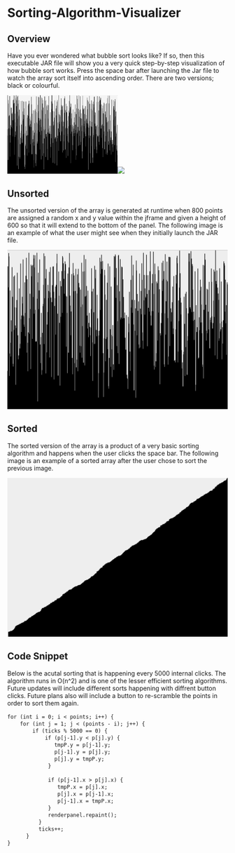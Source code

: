 # Sorting-Algorithm-Visualizer
<h2>Overview</h2>

Have you ever wondered what bubble sort looks like? If so, then this executable JAR file will show you a very quick step-by-step visualization of how bubble sort works. Press the space bar after launching the Jar file to watch the array sort itself into ascending order. There are two versions; black or colourful.
<br>

<img src="DemoNewNew.gif" width="50%"><img src="colordemo.gif" width="50%">

<h2>Unsorted</h2>
The unsorted version of the array is generated at runtime when 800 points are assigned a random x and y value within the jframe and given a height of 600 so that it will extend to the bottom of the panel. The following image is an example of what the user might see when they initially launch the JAR file.
<br>

![UnsortedImage](NewUnsorted.png)

<h2>Sorted</h2>
The sorted version of the array is a product of a very basic sorting algorithm and happens when the user clicks the space bar. The following image is an example of a sorted array after the user chose to sort the previous image.
<br>

![SortedImage](NewSorted.png)
<br>

<h2>Code Snippet</h2>
Below is the acutal sorting that is happening every 5000 internal clicks.  The algorithm runs in O(n^2) and is one of the lesser efficient sorting algorithms. Future updates will include different sorts happening with diffrent button clicks. Future plans also will include a button to re-scramble the points in order to sort them again.

<br>

```
for (int i = 0; i < points; i++) {
    for (int j = 1; j < (points - i); j++) {
        if (ticks % 5000 == 0) {
            if (p[j-1].y < p[j].y) {
               tmpP.y = p[j-1].y;
               p[j-1].y = p[j].y;
               p[j].y = tmpP.y;
             }

             if (p[j-1].x > p[j].x) {
                tmpP.x = p[j].x;
                p[j].x = p[j-1].x;
                p[j-1].x = tmpP.x;
             }
             renderpanel.repaint();
          }
          ticks++;
      }
}
```
